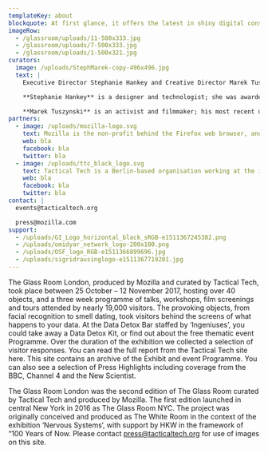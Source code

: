```yaml
---
templateKey: about
blockquote: At first glance, it offers the latest in shiny digital consumer products, such as the newest tablet, fitness tracker or facial recognition software. But as you go inside, you’ll find there is nothing for sale.
imageRow:
  - /glassroom/uploads/11-500x333.jpg
  - /glassroom/uploads/7-500x333.jpg
  - /glassroom/uploads/1-500x321.jpg
curators:
  image: /uploads/StephMarek-copy-496x496.jpg
  text: |
    Executive Director Stephanie Hankey and Creative Director Marek Tuszynski co-founded Tactical Tech in 2003. They work on technology, politics, information, design and activism and the consequences of living in a quantified society. They are also co-founders of the creative agency Tactical Studios and co-curators of the exhibition Nervous Systems: Quantified Life and the Social Question.

    **Stephanie Hankey** is a designer and technologist; she was awarded an Ashoka Fellowship for her work as a social entrepreneur and is currently a visiting industry associate with the Oxford Internet Institute at Oxford University.

    **Marek Tuszynski** is an activist and filmmaker; his most recent documentary series for Tactical Tech, Exposing the Invisible, explores the digital tools and tactics that now enable evidence-based activism to thrive on an unprecedented scale.
partners:
  - image: /uploads/mozilla-logo.svg
    text: Mozilla is the non-profit behind the Firefox web browser, and uses technology, products and advocacy to make the internet healthier so it’s easy to access, safe to use, and empowers everyone, everywhere.
    web: bla
    facebook: bla
    twitter: bla
  - image: /uploads/ttc_black_logo.svg
    text: Tactical Tech is a Berlin-based organisation working at the intersection of technology, human rights and civil liberties. They provide trainings, conduct research, and create cultural interventions that contribute to the wider socio-political debate around digital security, privacy and the ethics of data.
    web: bla
    facebook: bla
    twitter: bla
contact: |
  events@tacticaltech.org

  press@mozilla.com
support:
  - /uploads/GI_Logo_horizontal_black_sRGB-e1511367245382.png
  - /uploads/omidyar_network_logo-200x100.png
  - /uploads/OSF_logo_RGB-e1511366899696.jpg
  - /uploads/sigridrausinglogo-e1511367719201.jpg
---
```



The Glass Room London, produced by Mozilla and curated by Tactical Tech, took place between 25 October – 12 November 2017, hosting over 40 objects, and a three week programme of talks, workshops, film screenings and tours attended by nearly 19,000 visitors.  The provoking objects, from facial recognition to smell dating, took visitors behind the screens of what happens to your data. At the Data Detox Bar staffed by ‘Ingeniuses’, you could take away a Data Detox Kit, or find out about the free thematic event Programme.  Over the duration of the exhibition we collected a selection of visitor responses. You can read the full report from the Tactical Tech site here. This site contains an archive of the Exhibit and event Programme. You can also see a selection of Press Highlights including coverage from the BBC, Channel 4 and the New Scientist.

The Glass Room London was the second edition of The Glass Room curated by Tactical Tech and produced by Mozilla. The first edition launched in central New York in 2016 as The Glass Room NYC. The project was originally conceived and produced as The White Room in the context of the exhibition ‘Nervous Systems‘, with support by HKW in the framework of “100 Years of Now.  Please contact press@tacticaltech.org for use of images on this site.
